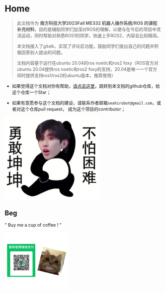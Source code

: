 # Home

>  此文档作为 **南方科技大学2023Fall ME332 机器人操作系统/ROS 的课程补充材料**，目的是辅助同学们加深对ROS的理解，以便与在今后的项目中灵活运动，同时帮助对熟悉ROS1的同学，快速上手ROS2，内容会比较精简。
>
> 
>
> 本文档接入了gitalk，实现了评论区功能，鼓励同学们提出自己的问题并积极回答别人提出的问题。
>
> 
>
> 文档内容基于运行在ubuntu 20.04的ros noetic和ros2 foxy（ROS官方对ubuntu 20.04提供ros noetic和ros2 foxy的支持，20.04是唯一一个官方同时提供支持ros1/ros2的ubuntu版本，推荐使用）



- 如果觉得这个文档对你有帮助，[请点击这里](https://github.com/SeaHI-Robot/ROS_Tutorial)，跳转到本文档的github仓库，给这个仓库一个Star；



- 如果有意愿参与这个文档的建设，请联系作者邮箱`seahirobot@gmail.com`，或者对这个仓库pull request， 成为这个项目的contributor；



<img src="_media/brave_kun.png" style="zoom: 40%;" />



## Beg

" Buy me a cup of coffee ! "

<img src="_media/beg.jpg" style="zoom: 20%;" />
